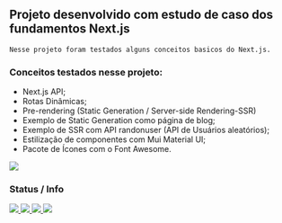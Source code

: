 ## Projeto desenvolvido com estudo de caso dos fundamentos Next.js
`Nesse projeto foram testados alguns conceitos basicos do Next.js.`

### Conceitos testados nesse projeto:
 - Next.js API;
 - Rotas Dinâmicas;
 - Pre-rendering (Static Generation / Server-side Rendering-SSR)
 - Exemplo de Static Generation como página de blog;
 - Exemplo de SSR com API randonuser (API de Usuários aleatórios);
 - Estilização de componentes com Mui Material UI;
 - Pacote de Ícones com o Font Awesome.
 
![](https://drive.google.com/file/d/1C-fYbiNIbwNfz5rrQp30qkXdtTrwvmfk/view?usp=sharing)
 
  
### Status / Info
[
![](https://img.shields.io/badge/npm-v.8.1.0-blue)
![](https://img.shields.io/github/stars/rickalves/nextjs-basics.svg)
![](https://img.shields.io/github/commit-activity/w/rickalves/nextjs-basics.svg)
![](https://img.shields.io/github/license/rickalves/nextjs-basics.svg)
](https://github.com/rickalves/nextjs-basics/blob/main/README.md)
